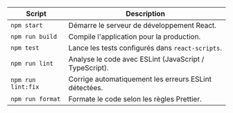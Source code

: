 | Script             | Description                                            |
| ------------------ | ------------------------------------------------------ |
| `npm start`        | Démarre le serveur de développement React.             |
| `npm run build`    | Compile l'application pour la production.              |
| `npm test`         | Lance les tests configurés dans `react-scripts`.       |
| `npm run lint`     | Analyse le code avec ESLint (JavaScript / TypeScript). |
| `npm run lint:fix` | Corrige automatiquement les erreurs ESLint détectées.  |
| `npm run format`   | Formate le code selon les règles Prettier.             |
